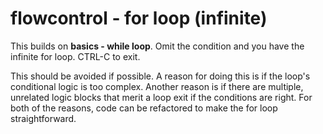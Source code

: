 # flowcontrol - for loop (infinite)

This builds on **basics - while loop**. Omit the condition and you have the infinite for loop. CTRL-C to exit.

This should be avoided if possible. A reason for doing this is if the loop's conditional logic is too complex. Another reason is if there are multiple, unrelated logic blocks that merit a loop exit if the conditions are right. For both of the reasons, code can be refactored to make the for loop straightforward.
